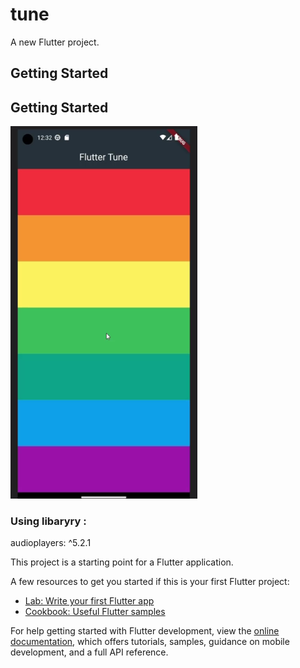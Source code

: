 # tune

A new Flutter project.

## Getting Started

## Getting Started
![alt text](https://github.com/Mostafa-samra/tune/blob/master/assets/ui.png)


### Using libaryry :
 audioplayers: ^5.2.1


This project is a starting point for a Flutter application.

A few resources to get you started if this is your first Flutter project:

- [Lab: Write your first Flutter app](https://docs.flutter.dev/get-started/codelab)
- [Cookbook: Useful Flutter samples](https://docs.flutter.dev/cookbook)

For help getting started with Flutter development, view the
[online documentation](https://docs.flutter.dev/), which offers tutorials,
samples, guidance on mobile development, and a full API reference.

